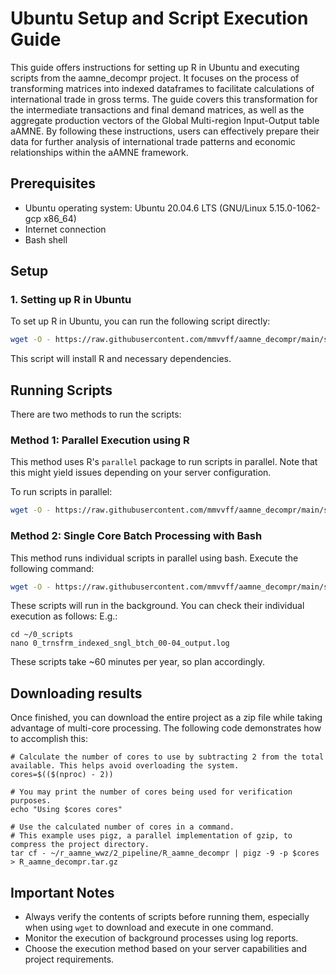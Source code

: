 # Ubuntu Setup and Script Execution Guide

This guide offers instructions for setting up R in Ubuntu and executing scripts from the aamne_decompr project. It focuses on the process of transforming matrices into indexed dataframes to facilitate calculations of international trade in gross terms. The guide covers this transformation for the intermediate transactions and final demand matrices, as well as the aggregate production vectors of the Global Multi-region Input-Output table aAMNE. By following these instructions, users can effectively prepare their data for further analysis of international trade patterns and economic relationships within the aAMNE framework.

## Prerequisites

- Ubuntu operating system: Ubuntu 20.04.6 LTS (GNU/Linux 5.15.0-1062-gcp x86_64)
- Internet connection
- Bash shell

## Setup

### 1. Setting up R in Ubuntu

To set up R in Ubuntu, you can run the following script directly:

```bash
wget -O - https://raw.githubusercontent.com/mmvvff/aamne_decompr/main/src/0_ubuntu_example_run/0_ubuntu_setup_rserver.bash | bash
```

This script will install R and necessary dependencies.

## Running Scripts

There are two methods to run the scripts:

### Method 1: Parallel Execution using R

This method uses R's `parallel` package to run scripts in parallel. Note that this might yield issues depending on your server configuration.

To run scripts in parallel:

```bash
wget -O - https://raw.githubusercontent.com/mmvvff/aamne_decompr/main/src/1_transform_indexed_example/2_ubuntu_eg_indexed_prll.bash | bash
```

### Method 2: Single Core Batch Processing with Bash

This method runs individual scripts in parallel using bash. Execute the following command:

```bash
wget -O - https://raw.githubusercontent.com/mmvvff/aamne_decompr/main/src/1_transform_indexed_example/2_ubuntu_eg_indexed_sngl.bash | bash
```

These scripts will run in the background. You can check their individual execution as follows:
E.g.:
```
cd ~/0_scripts
nano 0_trnsfrm_indexed_sngl_btch_00-04_output.log
```

These scripts take ~60 minutes per year, so plan accordingly.


## Downloading results

Once finished, you can download the entire project as a zip file while taking advantage of multi-core processing. The following code demonstrates how to accomplish this:

```
# Calculate the number of cores to use by subtracting 2 from the total available. This helps avoid overloading the system.
cores=$(($(nproc) - 2))

# You may print the number of cores being used for verification purposes.
echo "Using $cores cores"

# Use the calculated number of cores in a command.
# This example uses pigz, a parallel implementation of gzip, to compress the project directory.
tar cf - ~/r_aamne_wwz/2_pipeline/R_aamne_decompr | pigz -9 -p $cores > R_aamne_decompr.tar.gz
```


## Important Notes

- Always verify the contents of scripts before running them, especially when using `wget` to download and execute in one command.
- Monitor the execution of background processes using log reports.
- Choose the execution method based on your server capabilities and project requirements.
